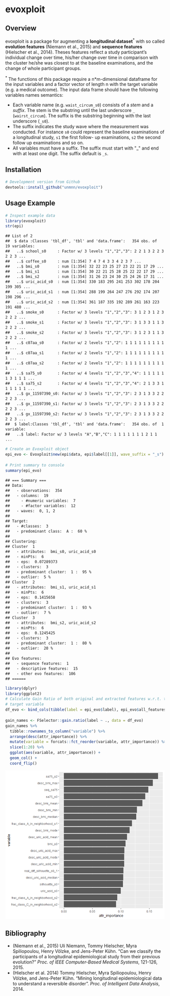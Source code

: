 evoxploit
================

<!-- html_document -->

## Overview

evoxploit is a package for augmenting a **longitudinal
dataset**<sup>\*</sup> with so called **evolution features** (Niemann et
al., 2015) and **sequence features** (Hielscher et al., 2014). Theses
features reflect a study participant’s individual change over time,
his/her change over time in comparison with the cluster he/she was
closest to at the baseline examinations, and the change of whole
participant groups.

<sup>\*</sup> The functions of this package require a n\*m-dimensional
dataframe for the input variables and a factor vector of length n with
the target variable (e.g. a medical outcome). The input data frame
should have the following variables names semantics:

  - Each variable name (e.g. `waist_circum_s0`) consists of a *stem* and
    a *suffix*. The stem is the substring until the last underscore `_`
    (`wairst_circum`). The suffix is the substring beginning with the
    last underscore (`_s0`).
  - The suffix indicates the study wave where the measurement was
    conducted. For instance `s0` could represent the baseline
    examinations of a longitudinal study, `s1` the first follow- up
    examinations, `s2` the second follow up examinations and so on.
  - All variables must have a suffix. The suffix must start with "\_"
    and end with at least one digit. The suffix default is `_s`.

## Installation

``` r
# Development version from Github
devtools::install_github("unmnn/evoxploit")
```

## Usage Example

<!-- The example data `epi` is a list with two elements. `data` is a dataframe  -->

<!-- containing 19 input features -->

``` r
# Inspect example data
library(evoxploit)
str(epi)
```

    ## List of 2
    ##  $ data :Classes 'tbl_df', 'tbl' and 'data.frame':   354 obs. of  19 variables:
    ##   ..$ school_s0     : Factor w/ 3 levels "1","2","3": 2 2 1 3 2 2 3 2 2 3 ...
    ##   ..$ coffee_s0     : num [1:354] 7 4 7 4 3 3 4 2 3 7 ...
    ##   ..$ bmi_s0        : num [1:354] 32 22 23 25 27 23 22 21 17 29 ...
    ##   ..$ bmi_s1        : num [1:354] 30 22 21 25 28 25 22 22 17 29 ...
    ##   ..$ bmi_s2        : num [1:354] 31 26 23 24 30 25 24 26 17 31 ...
    ##   ..$ uric_acid_s0  : num [1:354] 330 183 295 241 253 302 178 204 199 305 ...
    ##   ..$ uric_acid_s1  : num [1:354] 288 199 264 247 276 292 174 207 198 296 ...
    ##   ..$ uric_acid_s2  : num [1:354] 361 187 335 192 289 261 163 223 191 480 ...
    ##   ..$ smoke_s0      : Factor w/ 3 levels "1","2","3": 3 1 2 3 1 2 3 2 2 2 ...
    ##   ..$ smoke_s1      : Factor w/ 3 levels "1","2","3": 3 1 3 3 1 1 3 2 2 2 ...
    ##   ..$ smoke_s2      : Factor w/ 3 levels "1","2","3": 3 1 2 3 1 1 3 2 2 2 ...
    ##   ..$ c07aa_s0      : Factor w/ 2 levels "1","2": 1 1 1 1 1 1 1 1 1 1 ...
    ##   ..$ c07aa_s1      : Factor w/ 2 levels "1","2": 1 1 1 1 1 1 1 1 1 1 ...
    ##   ..$ c07aa_s2      : Factor w/ 2 levels "1","2": 1 1 1 1 1 1 1 1 1 1 ...
    ##   ..$ sa75_s0       : Factor w/ 4 levels "1","2","3","4": 1 1 1 1 1 1 3 1 1 1 ...
    ##   ..$ sa75_s2       : Factor w/ 4 levels "1","2","3","4": 2 1 3 3 1 1 1 1 1 1 ...
    ##   ..$ gx_11597390_s0: Factor w/ 3 levels "1","2","3": 2 3 1 3 3 2 2 2 2 3 ...
    ##   ..$ gx_11597390_s1: Factor w/ 3 levels "1","2","3": 2 3 1 3 3 2 2 2 2 3 ...
    ##   ..$ gx_11597390_s2: Factor w/ 3 levels "1","2","3": 2 3 1 3 3 2 2 2 2 3 ...
    ##  $ label:Classes 'tbl_df', 'tbl' and 'data.frame':   354 obs. of  1 variable:
    ##   ..$ label: Factor w/ 3 levels "A","B","C": 1 1 1 1 1 1 1 2 1 1 ...

``` r
# Create an Evoxploit object
epi_evo <- Evoxploit$new(epi$data, epi$label[[1]], wave_suffix = "_s")

# Print summary to console
summary(epi_evo)
```

    ## === Summary ===
    ## Data:
    ##   - observations:  354 
    ##   - columns:  19 
    ##     - #numeric variables:  7 
    ##     - #factor variables:  12 
    ##   - waves:  0, 1, 2 
    ##  
    ## Target: 
    ##   - #classes:  3 
    ##   - predominant class:  A :  60 % 
    ##  
    ## Clustering: 
    ## Cluster  1 
    ##   - attributes:  bmi_s0, uric_acid_s0 
    ##   - minPts:  6 
    ##   - eps:  0.07289373 
    ##   - clusters:  3 
    ##   - predominant cluster:  1 :  95 % 
    ##   - outlier:  5 % 
    ## Cluster  2 
    ##   - attributes:  bmi_s1, uric_acid_s1 
    ##   - minPts:  6 
    ##   - eps:  0.1415658 
    ##   - clusters:  3 
    ##   - predominant cluster:  1 :  93 % 
    ##   - outlier:  7 % 
    ## Cluster  3 
    ##   - attributes:  bmi_s2, uric_acid_s2 
    ##   - minPts:  6 
    ##   - eps:  0.1245425 
    ##   - clusters:  3 
    ##   - predominant cluster:  1 :  80 % 
    ##   - outlier:  20 % 
    ##  
    ## Evo features: 
    ##   - sequence features:  1 
    ##   - descriptive features:  15 
    ##   - other evo features:  106 
    ## ======

``` r
library(dplyr)
library(ggplot2)
# Calculate Gain Ratio of both original and extracted features w.r.t. the 
# target variable
df_evo <- bind_cols(tibble(label = epi_evo$label), epi_evo$all_features)

gain_names <- FSelector::gain.ratio(label ~ ., data = df_evo)
gain_names %>%
  tibble::rownames_to_column("variable") %>%
  arrange(desc(attr_importance)) %>%
  mutate(variable = forcats::fct_reorder(variable, attr_importance)) %>%
  slice(1:20) %>%
  ggplot(aes(variable, attr_importance)) +
  geom_col() +
  coord_flip()
```

![](man/figures/README-unnamed-chunk-3-1.png)<!-- -->

## Bibliography

  - (Niemann et al., 2015) Uli Niemann, Tommy Hielscher, Myra
    Spiliopoulou, Henry Völzke, and Jens-Peter Kühn. “Can we classify
    the participants of a longitudinal epidemiological study from their
    previous evolution?” *Proc. of IEEE Computer-Based Medical Systems*,
    121-126, 2015.
  - (Hielscher et al. 2014) Tommy Hielscher, Myra Spiliopoulou, Henry
    Völzke, and Jens-Peter Kühn. “Mining longitudinal epidemiological
    data to understand a reversible disorder”. *Proc. of Intelligent
    Data Analysis*, 2014.
